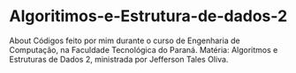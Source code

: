 # Algoritimos-e-Estrutura-de-dados-2
About Códigos feito por mim durante o curso de Engenharia de Computação, na Faculdade Tecnológica do Paraná. Matéria: Algoritmos e Estruturas de Dados 2, ministrada por Jefferson Tales Oliva.
